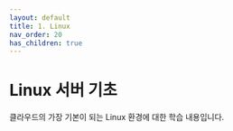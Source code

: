 ```yaml
---
layout: default
title: 1. Linux
nav_order: 20
has_children: true
---
```


# Linux 서버 기초

클라우드의 가장 기본이 되는 Linux 환경에 대한 학습 내용입니다.
